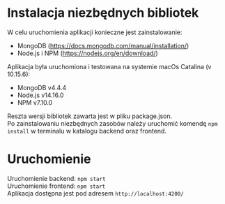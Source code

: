 # Instalacja niezbędnych bibliotek

W celu uruchomienia aplikacji konieczne jest zainstalowanie:
* MongoDB (https://docs.mongodb.com/manual/installation/)
* Node.js i NPM (https://nodejs.org/en/download/)

Aplikacja była uruchomiona i testowana na systemie macOs Catalina (v 10.15.6):
* MongoDB v4.4.4
* Node.js v14.16.0
* NPM v7.10.0

Reszta wersji bibliotek zawarta jest w pliku package.json.\
Po zainstalowaniu niezbędnych zasobów należy uruchomić komendę `npm install` w terminalu w katalogu backend oraz frontend.

# Uruchomienie

Uruchomienie backend: `npm start`\
Uruchomienie frontend: `npm start`\
Aplikacja dostępna jest pod adresem `http://localhost:4200/`